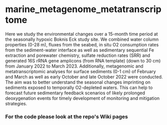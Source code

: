 # marine_metagenome_metatranscriptome
Here we study the environmental changes over a 15-month time period at the seasonally hypoxic Boknis Eck study site. We combined water column properties (0-28 m), fluxes from the seabed, in situ O2 consumption rates from the sediment-water interface as well as sedimentary sequential Fe extraction and porewater chemistry, sulfate reduction rates (SRR) and generated 16S rRNA gene amplicons (from RNA template) (down to 30 cm) from January 2022 to March 2023. Additionally, metagenomic and metatranscriptomic analyses for surface sediments (0-1 cm) of February and March as well as early October and late October 2022 were conducted. The aim was to better understand the seasonal changes imprinting on sediments exposed to temporally O2-depleted waters. This can help to forecast future sedimentary feedback scenarios of likely prolonged deoxygenation events for timely development of monitoring and mitigation strategies.

### For the code please look at the repo's Wiki pages
